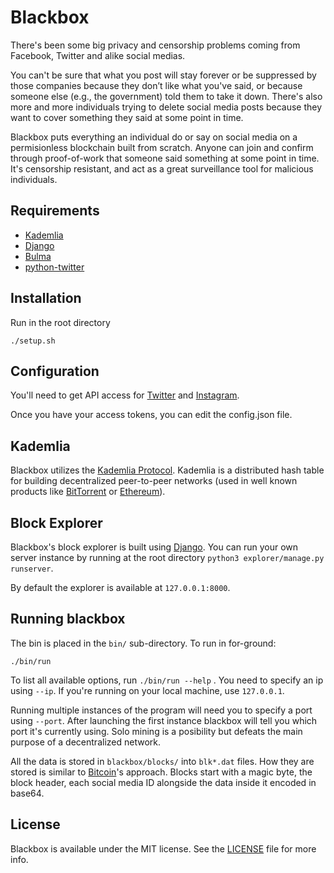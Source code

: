 # Blackbox

There's been some big privacy and censorship problems coming from Facebook, Twitter and alike social medias.

You can't be sure that what you post will stay forever or be suppressed by those companies because they don’t like what you've said, 
or because someone else (e.g., the government) told them to take it down.
There's also more and more individuals trying to delete social media posts because they want to cover something they said at some point
in time.

Blackbox puts everything an individual do or say on social media on a permisionless blockchain built from scratch.
Anyone can join and confirm through proof-of-work that someone said something at some point in time. 
It's censorship resistant, and act as a great surveillance tool for malicious individuals.

## Requirements

- [Kademlia](https://github.com/bmuller/kademlia)
- [Django](https://github.com/django/django)
- [Bulma](https://github.com/jgthms/bulma)
- [python-twitter](https://github.com/bear/python-twitter)

## Installation

Run in the root directory
```
./setup.sh
```

## Configuration

You'll need to get API access for [Twitter](https://developer.twitter.com/en/docs/basics/authentication/guides/access-tokens.html)
and [Instagram](https://www.instagram.com/developer/clients/manage/).

Once you have your access tokens, you can edit the config.json file.

## Kademlia
Blackbox utilizes the [Kademlia Protocol](https://pdos.csail.mit.edu/~petar/papers/maymounkov-kademlia-lncs.pdf). Kademlia is a distributed
hash table for building decentralized peer-to-peer networks (used in well known products like [BitTorrent](https://en.wikipedia.org/wiki/BitTorrent) or [Ethereum](https://www.ethereum.org/)).

## Block Explorer
Blackbox's block explorer is built using [Django](https://www.djangoproject.com/). You can run your own server instance by running at the root directory
`python3 explorer/manage.py runserver`.

By default the explorer is available at `127.0.0.1:8000`.

## Running blackbox

The bin is placed in the `bin/` sub-directory. To run in for-ground:
```
./bin/run
```
To list all available options, run `./bin/run --help` .
You need to specify an ip using `--ip`. If you're running on your local machine, use `127.0.0.1`.

Running multiple instances of the program will need you to specify a port using `--port`. After launching the first instance
blackbox will tell you which port it's currently using. Solo mining is a posibility but defeats the main purpose of a decentralized network. 

All the data is stored in `blackbox/blocks/` into `blk*.dat` files. How they are stored is similar to [Bitcoin](http://learnmeabitcoin.com/glossary/blkdat)'s approach.
Blocks start with a magic byte, the block header, each social media ID alongside the data inside it encoded in base64.

## License

Blackbox is available under the MIT license. See the [LICENSE](LICENSE) file for more info.